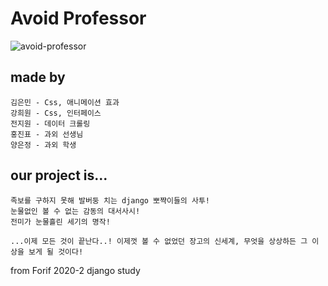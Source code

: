 # Avoid Professor

![avoid-professor](https://user-images.githubusercontent.com/52434876/100350691-9bc56a80-302d-11eb-9756-7b5e1481f001.png)

## made by
```
김은민 - Css, 애니메이션 효과
강희원 - Css, 인터페이스
전지원 - 데이터 크롤링
홍진표 - 과외 선생님
양은정 - 과외 학생
```

## our project is...
```
족보를 구하지 못해 발버둥 치는 django 뽀쨕이들의 사투!
눈물없인 볼 수 없는 감동의 대서사시!
전미가 눈물흘린 세기의 명작!

...이제 모든 것이 끝난다..! 이제껏 볼 수 없었던 장고의 신세계, 무엇을 상상하든 그 이상을 보게 될 것이다!
```
from Forif 2020-2 django study
